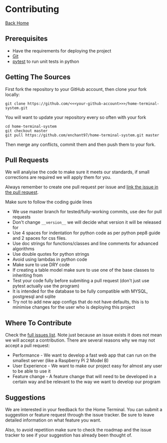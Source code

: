 # Contributing
[Back Home](index.md)

## Prerequisites
-   Have the requirements for deploying the project
-   [Git](https://git-scm.com/)
-   [pytest](https://pypi.org/project/pytest/) to run unit tests in python

## Getting The Sources
First fork the repository to your GitHub account, then clone your fork locally:
```
git clone https://github.com/<<<your-github-account>>>/home-terminal-system.git
```

You will want to update your repository every so often with your fork
```
cd home-terminal-system
git checkout master
git pull https://github.com/enchant97/home-terminal-system.git master
```
Then merge any conflicts, commit them and then push them to your fork.

## Pull Requests
We will analyise the code to make sure it meets our standards,
if small corrections are required we will apply them for you.

Always remember to create one pull request per issue and
[link the issue in the pull request](https://github.blog/2011-10-12-introducing-issue-mentions/).

Make sure to follow the coding guide lines
-   We use master branch for tested/fully-working commits, use dev for pull requests
-   Don't change `__version__` we will decide what version it will be released for
-   Use 4 spaces for indentation for python code as per python pep8 guide and 2 spaces for css files.
-   Use doc strings for functions/classes and line comments for advanced algorithms
-   Use double quotes for python strings
-   Avoid using lambdas in python code
-   Make sure to use DRY code
-   If creating a table model make sure to use one of the base classes to inheriting from
-   Test your code fully before submiting a pull request (don't just use pytest actually use the program)
-   It is intended for the database to be fully compatible with MYSQL, postgresql and sqlite
-   Try not to add new app configs that do not have defaults,
this is to minimise changes for the user who is deploying this project

## Where To Contribute
Check the [full issues list](https://github.com/enchant97/home-terminal-system/issues).
Note just because an issue exists it does not mean we will accept a contribution. There are
several reasons why we may not accept a pull request:
-   Performance - We want to develop a fast web app that can run on the smallest server
(like a Raspberry Pi 2 Model B)
-   User Experience - We want to make our project easy for almost any user to be able to use it
-   Feature change - A feature change that will need to be developed in a certain way
and be relevant to the way we want to develop our program

## Suggestions
We are interested in your feedback for the Home Terminal. You can submit a
suggestion or feature request through the issue tracker.
Be sure to leave detailed information on what feature you want.

Also, to avoid repetition make sure to check the roadmap and
the issue tracker to see if your suggestion has already been thought of.
